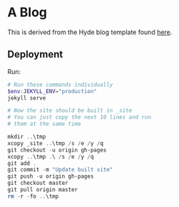 # A Blog

This is derived from the Hyde blog template found [here](https://github.com/poole/hyde).

## Deployment

Run:

```powershell
# Run these commands individually
$env:JEKYLL_ENV="production"
jekyll serve

# Now the site should be built in _site
# You can just copy the next 10 lines and run
# them at the same time

mkdir ..\tmp
xcopy _site ..\tmp /s /e /y /q
git checkout -u origin gh-pages
xcopy ..\tmp .\ /s /e /y /q
git add .
git commit -m "Update built site"
git push -u origin gh-pages
git checkout master
git pull origin master
rm -r -fo ..\tmp
```
